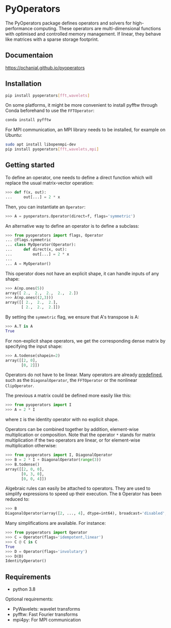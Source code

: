 # PyOperators

The PyOperators package defines operators and solvers for high-performance computing. These operators are multi-dimensional functions with optimised and controlled memory management. If linear, they behave like matrices with a sparse storage footprint.


## Documentaion

https://pchanial.github.io/pyoperators


## Installation

```bash
pip install pyoperators[fft,wavelets]
```

On some platforms, it might be more convenient to install pyfftw through Conda beforehand to use the `FFTOperator`:
```bash
conda install pyfftw
```

For MPI communication, an MPI library needs to be installed, for example on Ubuntu:
```bash
sudo apt install libopenmpi-dev
pip install pyoperators[fft,wavelets,mpi]
```


## Getting started

To define an operator, one needs to define a direct function
which will replace the usual matrix-vector operation:

```python
>>> def f(x, out):
...     out[...] = 2 * x
```

Then, you can instantiate an `Operator`:

```python
>>> A = pyoperators.Operator(direct=f, flags='symmetric')
```

An alternative way to define an operator is to define a subclass:

```python
>>> from pyoperators import flags, Operator
... @flags.symmetric
... class MyOperator(Operator):
...     def direct(x, out):
...         out[...] = 2 * x
...
... A = MyOperator()
```

This operator does not have an explicit shape, it can handle inputs of any shape:

```python
>>> A(np.ones(5))
array([ 2.,  2.,  2.,  2.,  2.])
>>> A(np.ones((2,3)))
array([[ 2.,  2.,  2.],
       [ 2.,  2.,  2.]])
```

By setting the `symmetric` flag, we ensure that A's transpose is A:

```python
>>> A.T is A
True
```

For non-explicit shape operators, we get the corresponding dense matrix by specifying the input shape:

```python
>>> A.todense(shapein=2)
array([[2, 0],
       [0, 2]])
```

Operators do not have to be linear. Many operators are already [predefined](http://pchanial.github.io/pyoperators/2000/doc-operators/#list), such as the `DiagonalOperator`, the `FFTOperator` or the nonlinear `ClipOperator`.

The previous `A` matrix could be defined more easily like this:

```python
>>> from pyoperators import I
>>> A = 2 * I
```

where `I` is the identity operator with no explicit shape.

Operators can be combined together by addition, element-wise multiplication or composition. Note that the operator `*` stands for matrix multiplication if the two operators are linear, or for element-wise multiplication otherwise:

```python
>>> from pyoperators import I, DiagonalOperator
>>> B = 2 * I + DiagonalOperator(range(3))
>>> B.todense()
array([[2, 0, 0],
       [0, 3, 0],
       [0, 0, 4]])
```

Algebraic rules can easily be attached to operators. They are used to simplify expressions to speed up their execution. The `B` Operator has been reduced to:

```python
>>> B
DiagonalOperator(array([2, ..., 4], dtype=int64), broadcast='disabled', dtype=int64, shapein=3, shapeout=3)
```

Many simplifications are available. For instance:

```python
>>> from pyoperators import Operator
>>> C = Operator(flags='idempotent,linear')
>>> C @ C is C
True
>>> D = Operator(flags='involutary')
>>> D(D)
IdentityOperator()
```


## Requirements

- python 3.8

Optional requirements:

- PyWavelets: wavelet transforms
- pyfftw: Fast Fourier transforms
- mpi4py: For MPI communication
